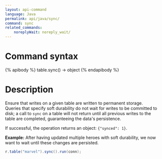 ```yaml
---
layout: api-command 
language: Java
permalink: api/java/sync/
command: sync
related_commands:
    noreplyWait: noreply_wait/
---
```


# Command syntax #

{% apibody %}
table.sync() &rarr; object
{% endapibody %}

# Description #

Ensure that writes on a given table are written to permanent storage. Queries that specify soft durability do not wait for writes to be committed to disk; a call to `sync` on a table will not return until all previous writes to the table are completed, guaranteeing the data's persistence.

If successful, the operation returns an object: `{"synced": 1}`.

__Example:__ After having updated multiple heroes with soft durability, we now want to wait
until these changes are persisted.

```java
r.table("marvel").sync().run(conn);
```


